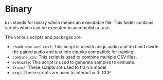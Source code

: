 # Binary

`bin` stands for binary which means an executable file. This folder contains scripts which can be
executed to accomplish a task.

The various scripts and packages are:

- `chunk_wav_and_text`: This script is used to align audio and text and divide the paired audio and
  text into chunks compatible for training.
- `combine_csv`: This script is used to combine multiple CSV files.
- `evaluate`: This script is used to generate samples to evaluate.
- `train/`: These scripts are used to train a model.
- `gcp/`: These scripts are used to interact with GCP.
